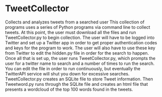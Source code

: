 # TweetCollector
Collects and analyzes tweets from a searched user
This collection of programs uses a series of Python programs via command line to collect tweets.
At this point, the user must download all the files and run TweetCollector.py to begin collection.
The user will have to be logged into Twitter and set up a Twitter app in order to get proper authentication codes and keys for the program to work.
The user will also have to use these key from Twitter to edit the hidden.py file in order for the search to happen.
Once all that is set up, the user runs TweetCollector.py, which prompts the user for a twitter name to search and a number of times to run the search.  You can edit the file in order to run continuously, but eventually the TwitterAPI service will shut you down for excessive searches.
TweetCollector.py creates an SQLite file to store Tweet information.
Then Tweetword.py runs through the SQLite file and creates an html file that presents a wordcloud of the top 100 words found in the tweets. 

